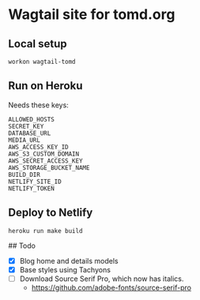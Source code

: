 # Wagtail site for tomd.org

## Local setup

`workon wagtail-tomd`

## Run on Heroku

Needs these keys:

```
ALLOWED_HOSTS
SECRET_KEY     
DATABASE_URL
MEDIA_URL
AWS_ACCESS_KEY_ID
AWS_S3_CUSTOM_DOMAIN
AWS_SECRET_ACCESS_KEY
AWS_STORAGE_BUCKET_NAME
BUILD_DIR
NETLIFY_SITE_ID
NETLIFY_TOKEN
```

## Deploy to Netlify

`heroku run make build`

## Todo

 - [x] Blog home and details models
 - [x] Base styles using Tachyons
 - [ ] Download Source Serif Pro, which now has italics.
    - https://github.com/adobe-fonts/source-serif-pro